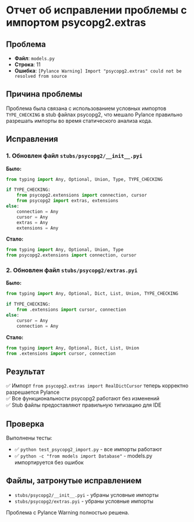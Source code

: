 # Отчет об исправлении проблемы с импортом psycopg2.extras

## Проблема
- **Файл**: `models.py`
- **Строка**: 11
- **Ошибка**: `[Pylance Warning] Import "psycopg2.extras" could not be resolved from source`

## Причина проблемы
Проблема была связана с использованием условных импортов `TYPE_CHECKING` в stub файлах psycopg2, что мешало Pylance правильно разрешать импорты во время статического анализа кода.

## Исправления

### 1. Обновлен файл `stubs/psycopg2/__init__.pyi`
**Было:**
```python
from typing import Any, Optional, Union, Type, TYPE_CHECKING

if TYPE_CHECKING:
    from psycopg2.extensions import connection, cursor
    from psycopg2 import extras, extensions
else:
    connection = Any
    cursor = Any
    extras = Any
    extensions = Any
```

**Стало:**
```python
from typing import Any, Optional, Union, Type
from psycopg2.extensions import connection, cursor
```

### 2. Обновлен файл `stubs/psycopg2/extras.pyi`
**Было:**
```python
from typing import Any, Optional, Dict, List, Union, TYPE_CHECKING

if TYPE_CHECKING:
    from .extensions import cursor, connection
else:
    cursor = Any
    connection = Any
```

**Стало:**
```python
from typing import Any, Optional, Dict, List, Union
from .extensions import cursor, connection
```

## Результат
✅ Импорт `from psycopg2.extras import RealDictCursor` теперь корректно разрешается Pylance  
✅ Все функциональности psycopg2 работают без изменений  
✅ Stub файлы предоставляют правильную типизацию для IDE  

## Проверка
Выполнены тесты:
- ✅ `python test_psycopg2_import.py` - все импорты работают
- ✅ `python -c "from models import Database"` - models.py импортируется без ошибок

## Файлы, затронутые исправлением
- `stubs/psycopg2/__init__.pyi` - убраны условные импорты
- `stubs/psycopg2/extras.pyi` - убраны условные импорты

Проблема с Pylance Warning полностью решена.
